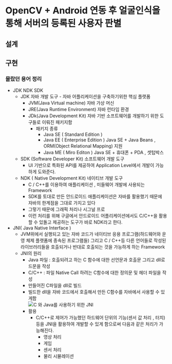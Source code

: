 # OpenCV + Android 연동 후 얼굴인식을 통해 서버의 등록된 사용자 판별

## 설계

## 구현

### 몰랐던 용어 정리

- JDK NDK SDK
  - JDK 자바 개발 도구 - 자바 어플리케이션을 구축하기위한 핵심 플랫폼
    - JVM(Java Virtual machine) 자바 가상 머신
    - JRE(Java Runtime Environment) 자바 런타임 환경
    - JDk(Java Development Kit) 자바 기반 소프트웨어를 개발하기 위한 도구들로 이뤄진 패키지함
      - 패키지 종류
        - Java SE ( Standard Edition )
        - Java EE ( Enterprise Edition ) Java SE + Java Beans , ORM(Object Relational Mapping) 지원
        - Java ME ( Miro Editon ) Java SE + 휴대폰 + PDA , 셋텁박스
  - SDK (Software Developer Kit) 소프트웨어 개발 도구
    - UI 기반으로 특화된 API를 제공하여 Application Level에서 개발이 가능하게 도와준다.
  - NDK ( Native Development Kit) 네이티브 개발 도구
    - C / C++를 이용하여 애플리케이션 , 미들웨어 개발에 사용되는 Framework
    - SDK를 토대로 만든 안드로이드 애플리케이션은 자바를 활용했기 때문에 자바의 한계점을 그대로 가지고 있다
    - 그렇기 때문에 그래픽 처리나 시그널 프로
    - 이런 처리를 위해 구글에서 안드로이드 어플리케이션에서도 C/C++을 활용 할 수 있돌고 제공하는 도구가 바로 NDK라고 한다.
- JNI( Java Native Interface )
  - JVM위에서 실행되고 있는 자바 코드가 네이티브 응용 프로그램(하드웨어와 운영 체제 플랫폼에 종속된 프로그램들) 그리고 C / C++등 다른 언어들로 작성된 라이브러리들을 호출되거나 반대로 호출되는 것을 가능하게 하는 Framework
  - JNI의 원리
    - Java 파일 : 호출되려고 하는 C 함수에 대한 선언문과 호출문 그리고 dll로드문을 작성
    - C/C++ : 파일 Native Call 하려는 C함수에 대한 정의문 및 헤더 파일을 작성
    - 만들어진 C파일을 dll로 빌드
    - 빌드한 dll을 자바 코드에서 호출해서 만든 C함수를 자바에서 사용할 수 있게함  
      ![C 와 Java를 사용하기 위한 JNI](https://miro.medium.com/max/700/1*ATfVpiorbLHwD9bBGp37_A.png)
    - 활용
      - C/C++로 제어가 가능했던 하드웨어 단위의 기능(센서 값 처리 , 터치)등을 JNI을 활용하여 개발할 수 있게 함으로써 다음과 같은 처리가 가능해진다.
        - 영상 처리
        - 게임
        - 센서 처리
        - 물리 시뮬레이션
